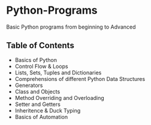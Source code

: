 # Python-Programs
Basic Python programs from beginning to Advanced

## Table of Contents
- Basics of Python 
- Control Flow & Loops
- Lists, Sets, Tuples and Dictionaries
- Comprehensions of different Python Data Structures
- Generators
- Class and Objects
- Method Overriding and Overloading
- Setter and Getters
- Inheritence & Duck Typing
- Basics of Automation

